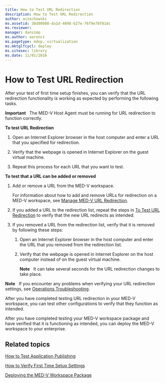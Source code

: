 ```yaml
---
title: How to Test URL Redirection
description: How to Test URL Redirection
author: aczechowski
ms.assetid: 38d80088-da1d-4098-b27e-76f9e78f81dc
ms.reviewer: 
manager: dansimp
ms.author: aaroncz
ms.pagetype: mdop, virtualization
ms.mktglfcycl: deploy
ms.sitesec: library
ms.date: 11/01/2016
---
```



# How to Test URL Redirection


After your test of first time setup finishes, you can verify that the URL redirection functionality is working as expected by performing the following tasks.

**Important**  
The MED-V Host Agent must be running for URL redirection to function correctly.

<a href="" id="bkmk-urlredir"></a>**To test URL Redirection**

1.  Open an Internet Explorer browser in the host computer and enter a URL that you specified for redirection.

2.  Verify that the webpage is opened in Internet Explorer on the guest virtual machine.

3.  Repeat this process for each URL that you want to test.

**To test that a URL can be added or removed**

1.  Add or remove a URL from the MED-V workspace.

    For information about how to add and remove URLs for redirection on a MED-V workspace, see [Manage MED-V URL Redirection](manage-med-v-url-redirection.md).

2.  If you added a URL to the redirection list, repeat the steps in [To Test URL Redirection](#bkmk-urlredir) to verify that the new URL redirects as intended.

3.  If you removed a URL from the redirection list, verify that it is removed by following these steps:

    1.  Open an Internet Explorer browser in the host computer and enter the URL that you removed from the redirection list.

    2.  Verify that the webpage is opened in Internet Explorer on the host computer instead of on the guest virtual machine.

        **Note**  
        It can take several seconds for the URL redirection changes to take place.

**Note**  
If you encounter any problems when verifying your URL redirection settings, see [Operations Troubleshooting](operations-troubleshooting-medv2.md).

After you have completed testing URL redirection in your MED-V workspace, you can test other configurations to verify that they function as intended.

After you have completed testing your MED-V workspace package and have verified that it is functioning as intended, you can deploy the MED-V workspace to your enterprise.

## Related topics

[How to Test Application Publishing](how-to-test-application-publishing.md)

[How to Verify First Time Setup Settings](how-to-verify-first-time-setup-settings.md)

[Deploying the MED-V Workspace Package](deploying-the-med-v-workspace-package.md)

 

 





